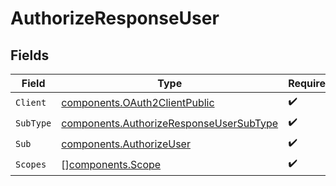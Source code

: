 # AuthorizeResponseUser


## Fields

| Field                                                                                              | Type                                                                                               | Required                                                                                           | Description                                                                                        |
| -------------------------------------------------------------------------------------------------- | -------------------------------------------------------------------------------------------------- | -------------------------------------------------------------------------------------------------- | -------------------------------------------------------------------------------------------------- |
| `Client`                                                                                           | [components.OAuth2ClientPublic](../../models/components/oauth2clientpublic.md)                     | :heavy_check_mark:                                                                                 | N/A                                                                                                |
| `SubType`                                                                                          | [components.AuthorizeResponseUserSubType](../../models/components/authorizeresponseusersubtype.md) | :heavy_check_mark:                                                                                 | N/A                                                                                                |
| `Sub`                                                                                              | [components.AuthorizeUser](../../models/components/authorizeuser.md)                               | :heavy_check_mark:                                                                                 | N/A                                                                                                |
| `Scopes`                                                                                           | [][components.Scope](../../models/components/scope.md)                                             | :heavy_check_mark:                                                                                 | N/A                                                                                                |